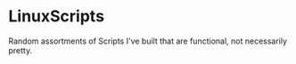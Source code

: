 # LinuxScripts
Random assortments of Scripts I've built that are functional, not necessarily pretty.
